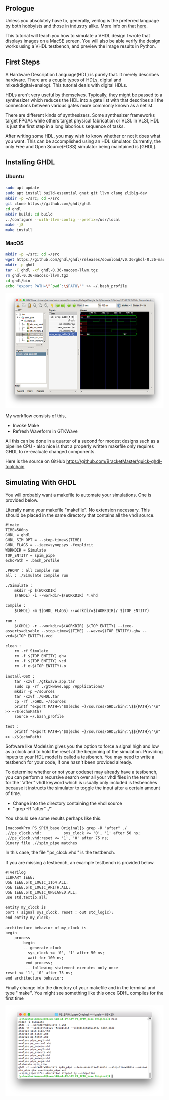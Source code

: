 ## Prologue
Unless you absolutely have to, generally, verilog is the 
preferred language by both hobbyists and those in industry alike.
More info on that [here](../hdl_wars.md).

This tutorial will teach you how to simulate a VHDL design I wrote that displays images
on a MacSE screen.
You will also be able verify the design works using a VHDL testbench, and preview the image
results in Python.

## First Steps

A Hardware Description Language(HDL) is purely that. It merely describes hardware.
There are a couple types of HDLs, digital and mixed(digital+analog). This tutorial deals with digital HDLs.

HDLs aren't very useful by themselves. Typically, they might be passed to a synthesizer
which reduces the HDL into a gate list with that describes all the connections between
various gates more commonly known as a netlist.

There are different kinds of synthesizers. Some synthesizer frameworks target FPGAs
while others target physical fabrication or VLSI. In VLSI, HDL is just the first step 
in a long laborious sequence of tasks.

After writing some HDL, you may wish to know whether or not it does what you want.
This can be accomplished using an HDL simulator. Currently, the only Free and Open
Source(FOSS) simulator being maintained is [GHDL].

## Installing GHDL

### Ubuntu
```bash
sudo apt update
sudo apt install build-essential gnat git llvm clang zlib1g-dev
mkdir -p ~/src; cd ~/src
git clone https://github.com/ghdl/ghdl
cd ghdl
mkdir build; cd build
../configure --with-llvm-config --prefix=/usr/local
make -j8
make install
```

### MacOS
```bash
mkdir -p ~/src; cd ~/src
wget https://github.com/ghdl/ghdl/releases/download/v0.36/ghdl-0.36-macosx-llvm.tgz
mkdir -p ghdl
tar -C ghdl -xf ghdl-0.36-macosx-llvm.tgz
rm ghdl-0.36-macosx-llvm.tgz
cd ghdl/bin
echo "export PATH=\"`pwd`:\$PATH\"" >> ~/.bash_profile
```

![gtkwave waveform](gtkwave.png)

My workflow consists of this,
  - Invoke Make
  - Refresh Waveform in GTKWave

All this can be done in a quarter of a second for modest designs such as a pipeline CPU - also nice is that a properly written makefile only requires GHDL to re-evaluate changed components.

Here is the source on GitHub
https://github.com/BracketMaster/quick-ghdl-toolchain

## Simulating With GHDL 
You will probably want a makefile to automate your simulations. One is provided below.

Literally name your makefile "makefile". No extension necessary. This should be placed in the same directory that contains all the vhdl source.

	#!make
    TIME=500ns
    GHDL = ghdl
    GHDL_SIM_OPT = --stop-time=$(TIME)
    GHDL_FLAGS = --ieee=synopsys -fexplicit
    WORKDIR = Simulate
    TOP_ENTITY = spim_pipe
    echoPath = .bash_profile
    
    .PHONY : all compile run
    all : ./Simulate compile run
    
    ./Simulate :
    	mkdir -p $(WORKDIR)
    	$(GHDL) -i --workdir=$(WORKDIR) *.vhd
    
    compile :
    	$(GHDL) -m $(GHDL_FLAGS) --workdir=$(WORKDIR)/ $(TOP_ENTITY)
    
    run :
    	$(GHDL) -r --workdir=$(WORKDIR) $(TOP_ENTITY) --ieee-asserts=disable --stop-time=$(TIME) --wave=$(TOP_ENTITY).ghw --vcd=$(TOP_ENTITY).vcd
    
    clean :
    	rm -rf Simulate
    	rm -f $(TOP_ENTITY).ghw
    	rm -f $(TOP_ENTITY).vcd
    	rm -f e~$(TOP_ENTITY).o
    
    install-OSX :
    	tar -xzvf ./gtkwave.app.tar
    	sudo cp -rf ./gtkwave.app /Applications/
    	mkdir -p ~/sources
    	tar -xzvf ./GHDL.tar
    	cp -rf ./GHDL ~/sources
    	printf "export PATH=\"$$(echo ~)/sources/GHDL/bin/:\$${PATH}\"\n" >> ~/$(echoPath)
    	source ~/.bash_profile
    
    test :
    	printf "export PATH=\"$$(echo ~)/sources/GHDL/bin/:\$${PATH}\"\n" >> ~/$(echoPath)


Software like Modelsim gives you the option to force a signal high and low as a clock and to hold the reset at the beginning of the simulation. Providing inputs to your HDL model is called a testbench. You may need to write a testbench for your code, if one hasn't been provided already.

To determine whether or not your codeset may already have a testbench, you can perform a recursive search over all your vhdl files in the terminal for the ''after'' vhdl keyword which is usually only included is tesbenches because it instructs the simulator to toggle the input after a certain amount of time.

  * Change into the directory containing the vhdl source
  * ''grep -R "after" ./''

You should see some results perhaps like this.

```
[macbookPro PS_SPIM_base Original]$ grep -R "after" ./ 
.//ps_clock.vhd:          sys_clock <= '0', '1' after 50 ns;
.//ps_clock.vhd:reset <= '1', '0' after 75 ns;
Binary file .//spim_pipe matches
```

In this case, the file ''ps_clock.vhd'' is the testbench.

If you are missing a testbench, an example testbench is provided below.

	#!verilog
    LIBRARY IEEE;
    USE IEEE.STD_LOGIC_1164.ALL;
    USE IEEE.STD_LOGIC_ARITH.ALL;
    USE IEEE.STD_LOGIC_UNSIGNED.ALL;
    use std.textio.all;
    
    entity my_clock is
    port ( signal sys_clock, reset : out std_logic);
    end entity my_clock;
    
    architecture behavior of my_clock is 
    begin
        process
            begin
            -- generate clock
              sys_clock <= '0', '1' after 50 ns;
              wait for 100 ns;
             end process; 
             -- following statement executes only once
    reset <= '1', '0' after 75 ns;
    end architecture behavior;

Finally change into the directory of your makefile and in the terminal and type ''make''.
You might see something like this once GDHL compiles for the first time

![terminal](invoke_make_for_gtkwave.png)
